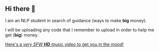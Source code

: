 ## Hi there 👋

I am an NLP student in search of guidance (ways to make **big** money).

I will be uploading any code that I remember to upload in order to help me get (**big**) money.

[Here's a *very SFW* **HD** music video to get you in the mood!](https://youtu.be/-kRLeCmdFQM?si=k1MCQF_9-rQPUuZ2)
